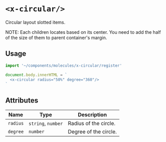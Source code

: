 # `<x-circular/>`

Circular layout slotted items.

NOTE: Each children locates based on its center. You need to add the half of the size of them to parent container's margin.

## Usage

```js
import '~/components/molecules/x-circular/register'

document.body.innerHTML = `
  <x-circular radius="50%" degree="360"/>
`
```

## Attributes

| Name     | Type               | Description           |
| -------- | ------------------ | --------------------- |
| `radius` | `string`, `number` | Radius of the circle. |
| `degree` | `number`           | Degree of the circle. |
